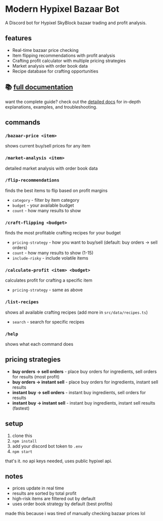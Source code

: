 # Modern Hypixel Bazaar Bot

A Discord bot for Hypixel SkyBlock bazaar trading and profit analysis.

## features

- Real-time bazaar price checking
- Item flipping recommendations with profit analysis
- Crafting profit calculator with multiple pricing strategies
- Market analysis with order book data
- Recipe database for crafting opportunities

## 📚 [full documentation](./docs/README.md)

want the complete guide? check out the [detailed docs](./docs/README.md) for in-depth explanations, examples, and troubleshooting.

## commands

### `/bazaar-price <item>`
shows current buy/sell prices for any item

### `/market-analysis <item>`
detailed market analysis with order book data

### `/flip-recommendations`
finds the best items to flip based on profit margins
- `category` - filter by item category
- `budget` - your available budget
- `count` - how many results to show

### `/craft-flipping <budget>`
finds the most profitable crafting recipes for your budget
- `pricing-strategy` - how you want to buy/sell (default: buy orders → sell orders)
- `count` - how many results to show (1-15)
- `include-risky` - include volatile items

### `/calculate-profit <item> <budget>`
calculates profit for crafting a specific item
- `pricing-strategy` - same as above

### `/list-recipes`
shows all available crafting recipes (add more in `src/data/recipes.ts`)
- `search` - search for specific recipes

### `/help`
shows what each command does

## pricing strategies

- **buy orders → sell orders** - place buy orders for ingredients, sell orders for results (most profit)
- **buy orders → instant sell** - place buy orders for ingredients, instant sell results
- **instant buy → sell orders** - instant buy ingredients, sell orders for results  
- **instant buy → instant sell** - instant buy ingredients, instant sell results (fastest)

## setup

1. clone this
2. `npm install`
3. add your discord bot token to `.env`
4. `npm start`

that's it. no api keys needed, uses public hypixel api.

## notes

- prices update in real time
- results are sorted by total profit
- high-risk items are filtered out by default
- uses order book strategy by default (best profits)

made this because i was tired of manually checking bazaar prices lol

